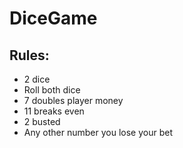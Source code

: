 # DiceGame

## Rules:
- 2 dice
- Roll both dice
- 7 doubles player money
- 11 breaks even
- 2 busted
- Any other number you lose your bet
